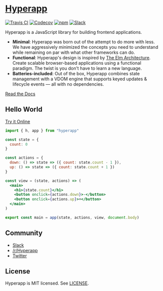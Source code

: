 # [Hyperapp](https://codepen.io/hyperapp)

[![Travis CI](https://img.shields.io/travis/hyperapp/hyperapp/master.svg)](https://travis-ci.org/hyperapp/hyperapp) [![Codecov](https://img.shields.io/codecov/c/github/hyperapp/hyperapp/master.svg)](https://codecov.io/gh/hyperapp/hyperapp) [![npm](https://img.shields.io/npm/v/hyperapp.svg)](https://www.npmjs.org/package/hyperapp) [![Slack](https://hyperappjs.herokuapp.com/badge.svg)](https://hyperappjs.herokuapp.com "Join us")

Hyperapp is a JavaScript library for building frontend applications.

* **Minimal**: Hyperapp was born out of the attempt to do more with less. We have aggressively minimized the concepts you need to understand while remaining on par with what other frameworks can do.
* **Functional**: Hyperapp's design is inspired by [The Elm Architecture](https://guide.elm-lang.org/architecture). Create scalable browser-based applications using a functional paradigm. The twist is you don't have to learn a new language.
* **Batteries-included**: Out of the box, Hyperapp combines state management with a VDOM engine that supports keyed updates & lifecycle events — all with no dependencies.

[Read the Docs](/docs/README.md#documentation)

## Hello World

[Try it Online](https://codepen.io/hyperapp/pen/zNxZLP?editors=0010)

```jsx
import { h, app } from "hyperapp"

const state = {
  count: 0
}

const actions = {
  down: () => state => ({ count: state.count - 1 }),
  up: () => state => ({ count: state.count + 1 })
}

const view = (state, actions) => (
  <main>
    <h1>{state.count}</h1>
    <button onclick={actions.down}>-</button>
    <button onclick={actions.up}>+</button>
  </main>
)

export const main = app(state, actions, view, document.body)
```

## Community

* [Slack](https://hyperappjs.herokuapp.com)
* [/r/Hyperapp](https://www.reddit.com/r/hyperapp)
* [Twitter](https://twitter.com/hyperappjs)

## License

Hyperapp is MIT licensed. See [LICENSE](LICENSE.md).

